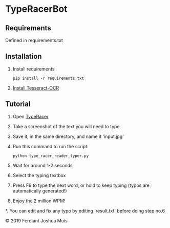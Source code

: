 # TypeRacerBot

## Requirements

Defined in requirements.txt

## Installation

1. Install requirements

    ```shell script
    pip install -r requirements.txt
    ```

2. [Install Tesseract-OCR](https://tesseract-ocr.github.io/tessdoc/Installation.html)

## Tutorial

1. Open [TypeRacer](https://play.typeracer.com/)
2. Take a screenshot of the text you will need to type
3. Save it, in the same directory, and name it 'input.jpg'
4. Run this command to run the script:

    ```shell script
    python type_racer_reader_typer.py
    ```

5. Wait for around 1-2 seconds
6. Select the typing textbox
7. Press F9 to type the next word, or hold to keep typing (typos are automatically generated!)
8. Enjoy the 2 million WPM!

*. You can edit and fix any typo by editing 'result.txt' before doing step no.6

© 2019 Ferdiant Joshua Muis
